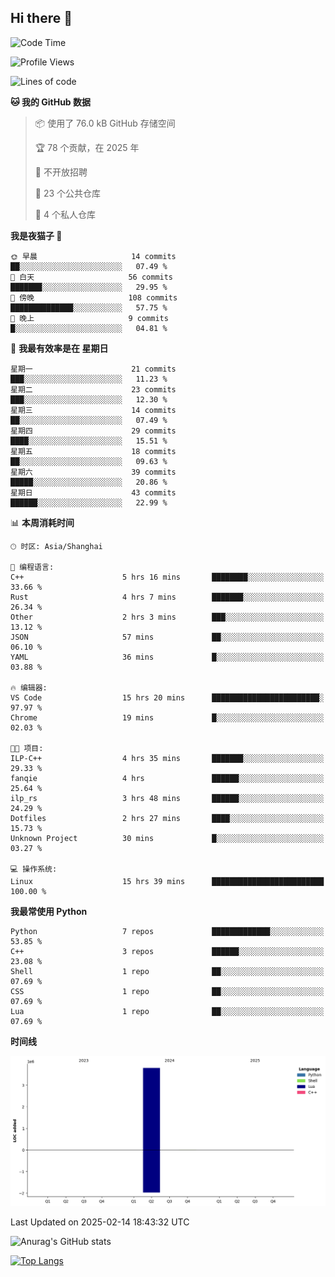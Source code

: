 ## Hi there 👋

<!--
**ZeroMapleQvQ/ZeroMapleQvQ** is a ✨ _special_ ✨ repository because its `README.md` (this file) appears on your GitHub profile.

Here are some ideas to get you started:

- 🔭 I’m currently working on ...
- 🌱 I’m currently learning ...
- 👯 I’m looking to collaborate on ...
- 🤔 I’m looking for help with ...
- 💬 Ask me about ...
- 📫 How to reach me: ...
- 😄 Pronouns: ...
- ⚡ Fun fact: ...
-->

<!--START_SECTION:waka-->
![Code Time](http://img.shields.io/badge/Code%20Time-15%20hrs%2039%20mins-blue)

![Profile Views](http://img.shields.io/badge/%E4%B8%AA%E4%BA%BA%E8%B5%84%E6%96%99%E8%A7%82%E7%9C%8B%E6%AC%A1%E6%95%B0-58-blue)

![Lines of code](https://img.shields.io/badge/%E4%BB%8E%E3%80%8CHello%20World%E3%80%8D%E8%B5%B7%E6%88%91%E5%B7%B2%E7%BB%8F%E5%86%99%E4%BA%86-3.8%20million%20%E8%A1%8C%E4%BB%A3%E7%A0%81-blue)

**🐱 我的 GitHub 数据** 

> 📦  使用了 76.0 kB GitHub 存储空间 
 > 
> 🏆 78 个贡献，在 2025 年
 > 
> 🚫 不开放招聘
 > 
> 📜 23 个公共仓库 
 > 
> 🔑 4 个私人仓库 
 > 
**我是夜猫子 🦉** 

```text
🌞 早晨                     14 commits          ██░░░░░░░░░░░░░░░░░░░░░░░   07.49 % 
🌆 白天                     56 commits          ███████░░░░░░░░░░░░░░░░░░   29.95 % 
🌃 傍晚                     108 commits         ██████████████░░░░░░░░░░░   57.75 % 
🌙 晚上                     9 commits           █░░░░░░░░░░░░░░░░░░░░░░░░   04.81 % 
```
📅 **我最有效率是在 星期日** 

```text
星期一                      21 commits          ███░░░░░░░░░░░░░░░░░░░░░░   11.23 % 
星期二                      23 commits          ███░░░░░░░░░░░░░░░░░░░░░░   12.30 % 
星期三                      14 commits          ██░░░░░░░░░░░░░░░░░░░░░░░   07.49 % 
星期四                      29 commits          ████░░░░░░░░░░░░░░░░░░░░░   15.51 % 
星期五                      18 commits          ██░░░░░░░░░░░░░░░░░░░░░░░   09.63 % 
星期六                      39 commits          █████░░░░░░░░░░░░░░░░░░░░   20.86 % 
星期日                      43 commits          ██████░░░░░░░░░░░░░░░░░░░   22.99 % 
```


📊 **本周消耗时间** 

```text
🕑︎ 时区: Asia/Shanghai

💬 编程语言: 
C++                      5 hrs 16 mins       ████████░░░░░░░░░░░░░░░░░   33.66 % 
Rust                     4 hrs 7 mins        ███████░░░░░░░░░░░░░░░░░░   26.34 % 
Other                    2 hrs 3 mins        ███░░░░░░░░░░░░░░░░░░░░░░   13.12 % 
JSON                     57 mins             ██░░░░░░░░░░░░░░░░░░░░░░░   06.10 % 
YAML                     36 mins             █░░░░░░░░░░░░░░░░░░░░░░░░   03.88 % 

🔥 编辑器: 
VS Code                  15 hrs 20 mins      ████████████████████████░   97.97 % 
Chrome                   19 mins             █░░░░░░░░░░░░░░░░░░░░░░░░   02.03 % 

🐱‍💻 项目: 
ILP-C++                  4 hrs 35 mins       ███████░░░░░░░░░░░░░░░░░░   29.33 % 
fanqie                   4 hrs               ██████░░░░░░░░░░░░░░░░░░░   25.64 % 
ilp_rs                   3 hrs 48 mins       ██████░░░░░░░░░░░░░░░░░░░   24.29 % 
Dotfiles                 2 hrs 27 mins       ████░░░░░░░░░░░░░░░░░░░░░   15.73 % 
Unknown Project          30 mins             █░░░░░░░░░░░░░░░░░░░░░░░░   03.27 % 

💻 操作系统: 
Linux                    15 hrs 39 mins      █████████████████████████   100.00 % 
```

**我最常使用 Python** 

```text
Python                   7 repos             █████████████░░░░░░░░░░░░   53.85 % 
C++                      3 repos             ██████░░░░░░░░░░░░░░░░░░░   23.08 % 
Shell                    1 repo              ██░░░░░░░░░░░░░░░░░░░░░░░   07.69 % 
CSS                      1 repo              ██░░░░░░░░░░░░░░░░░░░░░░░   07.69 % 
Lua                      1 repo              ██░░░░░░░░░░░░░░░░░░░░░░░   07.69 % 
```



**时间线**

![Lines of Code chart](https://raw.githubusercontent.com/bkctwy/bkctwy/main/assets/bar_graph.png)


 Last Updated on 2025-02-14 18:43:32 UTC
<!--END_SECTION:waka-->


![Anurag's GitHub stats](https://grs.bkctwy.tech/api?username=bkctwy&theme=dracula&show_icons=true)


[![Top Langs](https://grs.bkctwy.tech/api/top-langs/?username=bkctwy&layout=compact&theme=dracula)](https://github.com/anuraghazra/github-readme-stats)
